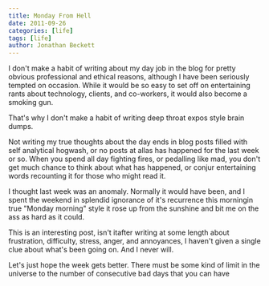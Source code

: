 ```yaml
---
title: Monday From Hell
date: 2011-09-26
categories: [life]
tags: [life]
author: Jonathan Beckett
---
```


I don't make a habit of writing about my day job in the blog for pretty obvious professional and ethical reasons, although I have been seriously tempted on occasion. While it would be so easy to set off on entertaining rants about technology, clients, and co-workers, it would also become a smoking gun.

That's why I don't make a habit of writing deep throat expos style brain dumps.

Not writing my true thoughts about the day ends in blog posts filled with self analytical hogwash, or no posts at allas has happened for the last week or so. When you spend all day fighting fires, or pedalling like mad, you don't get much chance to think about what has happened, or conjur entertaining words recounting it for those who might read it.

I thought last week was an anomaly. Normally it would have been, and I spent the weekend in splendid ignorance of it's recurrence this morningin true "Monday morning" style it rose up from the sunshine and bit me on the ass as hard as it could.

This is an interesting post, isn't itafter writing at some length about frustration, difficulty, stress, anger, and annoyances, I haven't given a single clue about what's been going on. And I never will.

Let's just hope the week gets better. There must be some kind of limit in the universe to the number of consecutive bad days that you can have